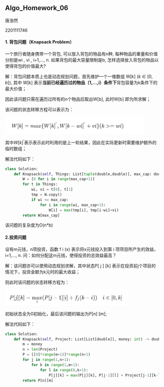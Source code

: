 ## AIgo_Homework_06

唐浩然 

2201111746



#### 1. 背包问题（Knapsack Problem）

一个旅行者随身携带一个背包, 可以放入背包的物品有n种, 每种物品的重量和价值分别是wi , vi , i=1,…, n. 如果背包的最大容量限制是b, 怎样选择放入背包的物品以使得背包的价值最大?



解：背包问题本质上也是动态规划问题，首先维护一个一维数组 W[k] ($k\in[0,b]$), 其中 W[k] 表示**当前已经遍历过的物品（1,...,i）条件下**背包容量为k条件下的最大价值；

因此该问题只需在遍历过所有的n个物品后取出W[b], 此时W[b] 即为所求解；

该问题的状态转移方程可以表示为：

![image_01](./pic/HW6_01.png)

其中$W[k]^{'}$表示表示此时利用的是上一轮结果，因此在实际更新时需要维护额外的临时数组；

解法代码如下：

```python
class Solution:
    def Knapsack(self, Things: List[tuple(double,double)], max_cap: double) -> double:
        W = [0 for i in range(max_cap+1)]
        for t in Things:
            wi, vi = t[0], t[1]
            tmp = W.copy()
            if wi <= max_cap:
                for i in range(wi, max_cap+1):
                    W[i] = max(tmp[i], tmp[i-wi]+vi)
        return W[max_cap]
```

该问题的复杂度为O(n*b)

#### 2.投资问题

设有m元钱，n项投资，函数 f i (x) 表示将x元钱投入到第 i 项项目所产生的效益，i=1,…, n. 问：如何分配这m元钱，使得投资的总效益最高？



解：该问题亦可以使用动态规划求解，其中状态P[ j ] [k] 表示在投资前j个项目的情况下，投资金额为k元时的最大收益；

则此时该问题的状态转移方程为：

![image_02](./pic/HW6_02.png)

初始状态全为0初始化，最后该问题的输出为P[n] [m];

解法代码如下：

```python
class Solution:
    def Knapsack(self, Project: List[List[double]], money: int) -> double:
        m = money
        n = len(Project)
        P = [[0]*range(m+1)]*range(n+1)
        for j in range(1,n+1):
            for k in range(1,m+1):
                for l in range(0,k+1):
                    P[j][k] = max(P[j][k], P[j-1][l] + Project[j-1][k-l])
        return P[n][m]
```

